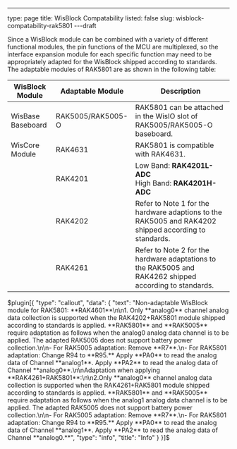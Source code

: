 ---
type: page
title: WisBlock Compatability
listed: false
slug: wisblock-compatability-rak5801
---draft

Since a WisBlock module can be combined with a variety of different functional modules, the pin functions of the MCU are multiplexed, so the interface expansion module for each specific function may need to be appropriately adapted for the WisBlock shipped according to standards. The adaptable modules of RAK5801 are as shown in the following table:

| **WisBlock Module** | **Adaptable Module** | **Description** | 
| ---- | ---- | ---- | 
| WisBase Baseboard | RAK5005/RAK5005-O | RAK5801 can be attached in the WisIO slot of RAK5005/RAK5005-O baseboard. | 
| WisCore Module | RAK4631 | RAK5801 is compatible with RAK4631. | 
|  | RAK4201 | Low Band: **RAK4201L-ADC**<br>High Band: **RAK4201H-ADC** | 
|  | RAK4202 | Refer to Note 1 for the hardware adaptions to the RAK5005 and RAK4202 shipped according to standards. | 
|  | RAK4261 | Refer to Note 2 for the hardware adaptations to the RAK5005 and RAK4262 shipped according to standards. | 


$plugin[{
    "type": "callout",
    "data": {
        "text": "Non-adaptable WisBlock module for RAK5801: **RAK4601**\n\n1. Only **analog0** channel analog data collection is supported when the RAK4202+RAK5801 module shipped according to standards is applied. **RAK5801** and **RAK5005** require adaptation as follows when the analog0 analog data channel is to be applied. The adapted RAK5005 does not support battery power collection.\n\n- For RAK5005 adaptation: Remove **R7**.\n- For RAK5801 adaptation: Change R94 to **R95.** Apply **PA0** to read the analog data of Channel **analog1**. Apply **PA2** to read the analog data of Channel **analog0**.\n\nAdaptation when applying **RAK4261+RAK5801**:\n\n2.Only **analog0** channel analog data collection is supported when the RAK4261+RAK5801 module shipped according to standards is applied. **RAK5801** and **RAK5005** require adaptation as follows when the analog1 analog data channel is to be applied. The adapted RAK5005 does not support battery power collection.\n\n- For RAK5005 adaptation: Remove **R7**.\n- For RAK5801 adaptation: Change R94 to **R95.** Apply **PA0** to read the analog data of Channel **analog1**. Apply **PA2** to read the analog data of Channel **analog0.**",
        "type": "info",
        "title": "Info"
    }
}]$

